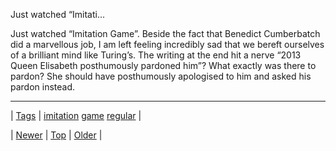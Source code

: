 <!--
title: Just watched &ldquo;Imitation Game&rdquo;. Beside the fact that Benedict Cumberbatch did a marvellous job, I am left feeling incredibly sad that we bereft ourselves of a brilliant mind like Turing&rsquo;s. The writing at the end hit a nerve &ldquo;2013 Queen Elisabeth posthumously pardoned him&rdquo;? What exactly was there to pardon? She should have posthumously apologised to him and asked his pardon instead.
date: 2020-06-28T15:27:00.086Z
tags: imitation, game, regular
-->


Just watched &ldquo;Imitati...

<p>Just watched &ldquo;Imitation Game&rdquo;. Beside the fact that Benedict Cumberbatch did a marvellous job, I am left feeling incredibly sad that we bereft ourselves of a brilliant mind like Turing&rsquo;s. The writing at the end hit a nerve &ldquo;2013 Queen Elisabeth posthumously pardoned him&rdquo;? What exactly was there to pardon? She should have posthumously apologised to him and asked his pardon instead.</p>

<!--BOTTOM-POST-NAVIGATION-->
---

| [Tags](tags.md) | [imitation](tag-imitation.md) [game](tag-game.md) [regular](tag-regular.md) |

| [Newer](124493173399.md) | [Top](index.md) | [Older](124655161352.md) |
